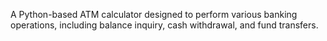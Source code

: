 A Python-based ATM calculator designed to perform various banking operations, including balance inquiry, cash withdrawal, and fund transfers.




